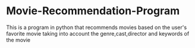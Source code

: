 # Movie-Recommendation-Program
This is a program in python that recommends movies based on the user's favorite movie taking into account the genre,cast,director and keywords of the movie
